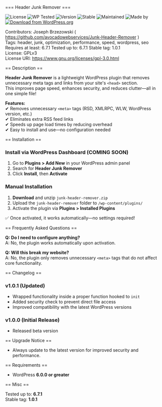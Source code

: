 === Header Junk Remover ===

![License](https://img.shields.io/badge/license-GPLv3-blue)
![WP Tested](https://img.shields.io/badge/WordPress-6.4.0-brightgreen)
![Version](https://img.shields.io/badge/version-1.0.1-orange)
![Stable](https://img.shields.io/badge/stable-yes-success)
![Maintained](https://img.shields.io/badge/maintained-yes-green)
![Made by](https://img.shields.io/badge/made%20by-AvocadoWeb-brightgreen)
[![Download from WordPress.org](https://img.shields.io/badge/WordPress.org-Download-blue)](https://wordpress.org/plugins/junk-header-remover/)


Contributors: Joseph Brzezowski ( https://github.com/avocadowebservices/Junk-Header-Remover )  
Tags: header, junk, optimization, performance, speed, wordpress, seo  
Requires at least: 6.7.1
Tested up to: 6.7.1 
Stable tag: 1.0.1  
License: GPLv3  
License URI: https://www.gnu.org/licenses/gpl-3.0.html  

== Description ==  

**Header Junk Remover** is a lightweight WordPress plugin that removes unnecessary meta tags and links from your site's `<head>` section.  
This improves page speed, enhances security, and reduces clutter—all in one simple file!  

**Features:**  
✔ Removes unnecessary `<meta>` tags (RSD, XMLRPC, WLW, WordPress version, etc.)  
✔ Eliminates extra RSS feed links  
✔ Speeds up page load times by reducing overhead  
✔ Easy to install and use—no configuration needed  

== Installation ==  

### Install via WordPress Dashboard (COMING SOON)  
1. Go to **Plugins > Add New** in your WordPress admin panel  
2. Search for **Header Junk Remover**  
3. Click **Install**, then **Activate**  

### Manual Installation  
1. **Download** and unzip `junk-header-remover.zip`  
2. Upload the `junk-header-remover` folder to `/wp-content/plugins/`  
3. Activate the plugin via **Plugins > Installed Plugins**  

✅ Once activated, it works automatically—no settings required!  

== Frequently Asked Questions ==  

**Q: Do I need to configure anything?**  
A: No, the plugin works automatically upon activation.  

**Q: Will this break my website?**  
A: No, the plugin only removes unnecessary `<meta>` tags that do not affect core functionality.  

== Changelog ==  

### v1.0.1 (Updated)  
- Wrapped functionality inside a proper function hooked to `init`  
- Added security check to prevent direct file access  
- Improved compatibility with the latest WordPress versions  

### v1.0.0 (Initial Release)  
- Released beta version  

== Upgrade Notice ==  

- Always update to the latest version for improved security and performance.  

== Requirements ==  

- WordPress **6.0.0 or greater**  

== Misc ==  

Tested up to: **6.7.1**  
Stable tag: **1.0.1**  
